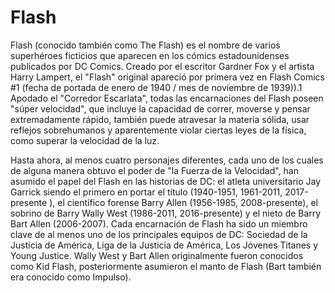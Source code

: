 # Flash

Flash (conocido también como The Flash) es el nombre de varios superhéroes ficticios que aparecen en los cómics estadounidenses
publicados por DC Comics. Creado por el escritor Gardner Fox y el artista Harry Lampert, el "Flash" original apareció por primera
vez en Flash Comics #1 (fecha de portada de enero de 1940 / mes de noviembre de 1939)).1​ Apodado el "Corredor Escarlata", todas
las encarnaciones del Flash poseen "súper velocidad", que incluye la capacidad de correr, moverse y pensar extremadamente rápido,
también puede atravesar la materia sólida, usar reflejos sobrehumanos y aparentemente violar ciertas leyes de la física, como
superar la velocidad de la luz.

Hasta ahora, al menos cuatro personajes diferentes, cada uno de los cuales de alguna manera obtuvo el poder de "la Fuerza de 
la Velocidad", han asumido el papel del Flash en las historias de DC: el atleta universitario Jay Garrick siendo el primero 
en portar el título (1940-1951, 1961-2011, 2017-presente ), el científico forense Barry Allen (1956-1985, 2008-presente), 
el sobrino de Barry Wally West (1986-2011, 2016-presente) y el nieto de Barry Bart Allen (2006-2007). Cada encarnación de 
Flash ha sido un miembro clave de al menos uno de los principales equipos de DC: Sociedad de la Justicia de América, Liga
de la Justicia de América, Los Jóvenes Titanes y Young Justice. Wally West y Bart Allen originalmente 
fueron conocidos como Kid Flash, posteriormente asumieron el manto de Flash (Bart también era conocido como Impulso). 
